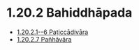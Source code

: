 

# 1.20.2 Bahiddhāpada

* [1.20.2.1--6 Paṭiccādivāra](1.20.2/1.20.2.1--6.md)
* [1.20.2.7 Pañhāvāra](1.20.2/1.20.2.7.md)



